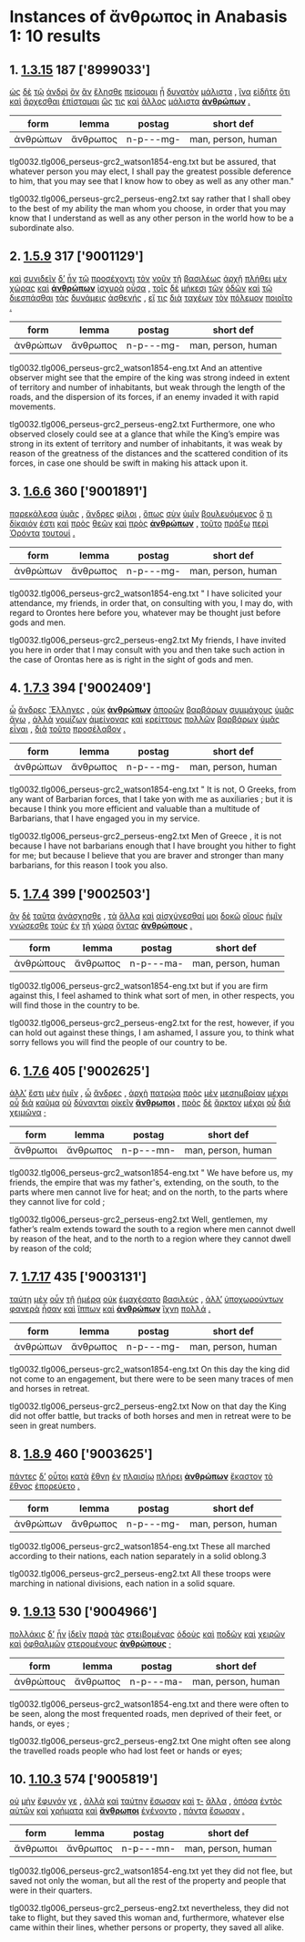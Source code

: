# Instances of ἄνθρωπος in Anabasis 1: 10 results
## 1. [1.3.15](https://beyond-translation.perseus.org/reader/urn:cts:greekLit:tlg0032.tlg006.perseus-grc2:1.3.15?mode=syntax-trees) 187 ['8999033']
[ὡς](https://atlas-test.fly.dev/morphology/lemmas/?lang=grc&q=ὡς "as, how") [δὲ](https://atlas-test.fly.dev/morphology/lemmas/?lang=grc&q=δέ "but") [τῷ](https://atlas-test.fly.dev/morphology/lemmas/?lang=grc&q=ὁ "the") [ἀνδρὶ](https://atlas-test.fly.dev/morphology/lemmas/?lang=grc&q=ἀνήρ "a man") [ὃν](https://atlas-test.fly.dev/morphology/lemmas/?lang=grc&q=ὅς "who, that, which: relative pronoun") [ἂν](https://atlas-test.fly.dev/morphology/lemmas/?lang=grc&q=ἄν "modal particle") [ἕλησθε](https://atlas-test.fly.dev/morphology/lemmas/?lang=grc&q=αἱρέω "to take, (mid.) to choose") [πείσομαι](https://atlas-test.fly.dev/morphology/lemmas/?lang=grc&q=πείθω "to prevail upon, win over, persuade") [ᾗ](https://atlas-test.fly.dev/morphology/lemmas/?lang=grc&q=ὅς "who, that, which: relative pronoun") [δυνατὸν](https://atlas-test.fly.dev/morphology/lemmas/?lang=grc&q=δυνατός "strong, mighty, able") [μάλιστα](https://atlas-test.fly.dev/morphology/lemmas/?lang=grc&q=μάλα "very, very much, exceedingly") [,](https://atlas-test.fly.dev/morphology/lemmas/?lang=grc&q=, "NoDef") [ἵνα](https://atlas-test.fly.dev/morphology/lemmas/?lang=grc&q=ἵνα "in order that (conj.); where (rel. adv.)") [εἰδῆτε](https://atlas-test.fly.dev/morphology/lemmas/?lang=grc&q=οἶδα "to know") [ὅτι](https://atlas-test.fly.dev/morphology/lemmas/?lang=grc&q=ὅτι "adv. + superl., as...as possible; ὅτι μή except") [καὶ](https://atlas-test.fly.dev/morphology/lemmas/?lang=grc&q=καί "and, also") [ἄρχεσθαι](https://atlas-test.fly.dev/morphology/lemmas/?lang=grc&q=ἄρχω "(to be first) to rule, to begin") [ἐπίσταμαι](https://atlas-test.fly.dev/morphology/lemmas/?lang=grc&q=ἐπίσταμαι "to know") [ὥς](https://atlas-test.fly.dev/morphology/lemmas/?lang=grc&q=ὡς "as, how") [τις](https://atlas-test.fly.dev/morphology/lemmas/?lang=grc&q=τις "any one, any thing, some one, some thing") [καὶ](https://atlas-test.fly.dev/morphology/lemmas/?lang=grc&q=καί "and, also") [ἄλλος](https://atlas-test.fly.dev/morphology/lemmas/?lang=grc&q=ἄλλος "other, another") [μάλιστα](https://atlas-test.fly.dev/morphology/lemmas/?lang=grc&q=μάλα "very, very much, exceedingly") **[ἀνθρώπων](https://atlas-test.fly.dev/morphology/lemmas/?lang=grc&q=ἄνθρωπος "man, person, human")** [.](https://atlas-test.fly.dev/morphology/lemmas/?lang=grc&q=. "NoDef") 

| form | lemma | postag | short def |
| --- | --- | --- | --- |
| ἀνθρώπων | ἄνθρωπος | n-p---mg- | man, person, human |

tlg0032.tlg006_perseus-grc2_watson1854-eng.txt but be assured, that whatever person you may elect, I shall pay the greatest possible deference to him, that you may see that I know how to obey as well as any other man." 

tlg0032.tlg006_perseus-grc2_perseus-eng2.txt say rather that I shall obey to the best of my ability the man whom you choose, in order that you may know that I understand as well as any other person in the world how to be a subordinate also. 

## 2. [1.5.9](https://beyond-translation.perseus.org/reader/urn:cts:greekLit:tlg0032.tlg006.perseus-grc2:1.5.9?mode=syntax-trees) 317 ['9001129']
[καὶ](https://atlas-test.fly.dev/morphology/lemmas/?lang=grc&q=καί "and, also") [συνιδεῖν](https://atlas-test.fly.dev/morphology/lemmas/?lang=grc&q=συνοράω "to see together") [δ’](https://atlas-test.fly.dev/morphology/lemmas/?lang=grc&q=δέ "but") [ἦν](https://atlas-test.fly.dev/morphology/lemmas/?lang=grc&q=εἰμί "to be") [τῷ](https://atlas-test.fly.dev/morphology/lemmas/?lang=grc&q=ὁ "the") [προσέχοντι](https://atlas-test.fly.dev/morphology/lemmas/?lang=grc&q=προσέχω "to hold to, offer") [τὸν](https://atlas-test.fly.dev/morphology/lemmas/?lang=grc&q=ὁ "the") [νοῦν](https://atlas-test.fly.dev/morphology/lemmas/?lang=grc&q=νόος "mind, perception") [τῇ](https://atlas-test.fly.dev/morphology/lemmas/?lang=grc&q=ὁ "the") [βασιλέως](https://atlas-test.fly.dev/morphology/lemmas/?lang=grc&q=βασιλεύς "a king, chief") [ἀρχῇ](https://atlas-test.fly.dev/morphology/lemmas/?lang=grc&q=ἀρχή "a beginning, rule, office, empire") [πλήθει](https://atlas-test.fly.dev/morphology/lemmas/?lang=grc&q=πλῆθος "a great number, a throng, crowd, multitude") [μὲν](https://atlas-test.fly.dev/morphology/lemmas/?lang=grc&q=μέν "on the one hand, on the other hand") [χώρας](https://atlas-test.fly.dev/morphology/lemmas/?lang=grc&q=χώρα "land") [καὶ](https://atlas-test.fly.dev/morphology/lemmas/?lang=grc&q=καί "and, also") **[ἀνθρώπων](https://atlas-test.fly.dev/morphology/lemmas/?lang=grc&q=ἄνθρωπος "man, person, human")** [ἰσχυρὰ](https://atlas-test.fly.dev/morphology/lemmas/?lang=grc&q=ἰσχυρός "strong, mighty") [οὖσα](https://atlas-test.fly.dev/morphology/lemmas/?lang=grc&q=εἰμί "to be") [,](https://atlas-test.fly.dev/morphology/lemmas/?lang=grc&q=, "NoDef") [τοῖς](https://atlas-test.fly.dev/morphology/lemmas/?lang=grc&q=ὁ "the") [δὲ](https://atlas-test.fly.dev/morphology/lemmas/?lang=grc&q=δέ "but") [μήκεσι](https://atlas-test.fly.dev/morphology/lemmas/?lang=grc&q=μῆκος "length") [τῶν](https://atlas-test.fly.dev/morphology/lemmas/?lang=grc&q=ὁ "the") [ὁδῶν](https://atlas-test.fly.dev/morphology/lemmas/?lang=grc&q=ὁδός "a way, path, track, journey") [καὶ](https://atlas-test.fly.dev/morphology/lemmas/?lang=grc&q=καί "and, also") [τῷ](https://atlas-test.fly.dev/morphology/lemmas/?lang=grc&q=ὁ "the") [διεσπάσθαι](https://atlas-test.fly.dev/morphology/lemmas/?lang=grc&q=διασπάω "to tear asunder, part forcibly") [τὰς](https://atlas-test.fly.dev/morphology/lemmas/?lang=grc&q=ὁ "the") [δυνάμεις](https://atlas-test.fly.dev/morphology/lemmas/?lang=grc&q=δύναμις "power, might, strength") [ἀσθενής](https://atlas-test.fly.dev/morphology/lemmas/?lang=grc&q=ἀσθενής "without strength, weak, feeble, weakly") [,](https://atlas-test.fly.dev/morphology/lemmas/?lang=grc&q=, "NoDef") [εἴ](https://atlas-test.fly.dev/morphology/lemmas/?lang=grc&q=εἰ "conj. if, whether; part. w/wishes, adv. w/imperatives") [τις](https://atlas-test.fly.dev/morphology/lemmas/?lang=grc&q=τις "any one, any thing, some one, some thing") [διὰ](https://atlas-test.fly.dev/morphology/lemmas/?lang=grc&q=διά "through c. gen.; because of c. acc.") [ταχέων](https://atlas-test.fly.dev/morphology/lemmas/?lang=grc&q=ταχύς "quick, swift, fleet") [τὸν](https://atlas-test.fly.dev/morphology/lemmas/?lang=grc&q=ὁ "the") [πόλεμον](https://atlas-test.fly.dev/morphology/lemmas/?lang=grc&q=πόλεμος "battle, fight, war") [ποιοῖτο](https://atlas-test.fly.dev/morphology/lemmas/?lang=grc&q=ποιέω "to make, to do") [.](https://atlas-test.fly.dev/morphology/lemmas/?lang=grc&q=. "NoDef") 

| form | lemma | postag | short def |
| --- | --- | --- | --- |
| ἀνθρώπων | ἄνθρωπος | n-p---mg- | man, person, human |

tlg0032.tlg006_perseus-grc2_watson1854-eng.txt And an attentive observer might see that the empire of the king was strong indeed in extent of territory and number of inhabitants, but weak through the length of the roads, and the dispersion of its forces, if an enemy invaded it with rapid movements. 

tlg0032.tlg006_perseus-grc2_perseus-eng2.txt Furthermore, one who observed closely could see at a glance that while the King’s empire was strong in its extent of territory and number of inhabitants, it was weak by reason of the greatness of the distances and the scattered condition of its forces, in case one should be swift in making his attack upon it. 

## 3. [1.6.6](https://beyond-translation.perseus.org/reader/urn:cts:greekLit:tlg0032.tlg006.perseus-grc2:1.6.6?mode=syntax-trees) 360 ['9001891']
[παρεκάλεσα](https://atlas-test.fly.dev/morphology/lemmas/?lang=grc&q=παρακαλέω "to call to") [ὑμᾶς](https://atlas-test.fly.dev/morphology/lemmas/?lang=grc&q=σύ "you (personal pronoun)") [,](https://atlas-test.fly.dev/morphology/lemmas/?lang=grc&q=, "NoDef") [ἄνδρες](https://atlas-test.fly.dev/morphology/lemmas/?lang=grc&q=ἀνήρ "a man") [φίλοι](https://atlas-test.fly.dev/morphology/lemmas/?lang=grc&q=φίλος "friend; loved, beloved, dear") [,](https://atlas-test.fly.dev/morphology/lemmas/?lang=grc&q=, "NoDef") [ὅπως](https://atlas-test.fly.dev/morphology/lemmas/?lang=grc&q=ὅπως "how, that, in order that, as") [σὺν](https://atlas-test.fly.dev/morphology/lemmas/?lang=grc&q=σύν "along with, in company with, together with") [ὑμῖν](https://atlas-test.fly.dev/morphology/lemmas/?lang=grc&q=σύ "you (personal pronoun)") [βουλευόμενος](https://atlas-test.fly.dev/morphology/lemmas/?lang=grc&q=βουλεύω "to take counsel, deliberate, concert measures") [ὅ](https://atlas-test.fly.dev/morphology/lemmas/?lang=grc&q=ὅς "who, that, which: relative pronoun") [τι](https://atlas-test.fly.dev/morphology/lemmas/?lang=grc&q=τις "any one, any thing, some one, some thing") [δίκαιόν](https://atlas-test.fly.dev/morphology/lemmas/?lang=grc&q=δίκαιος "just, observant of custom, correct, balanced") [ἐστι](https://atlas-test.fly.dev/morphology/lemmas/?lang=grc&q=εἰμί "to be") [καὶ](https://atlas-test.fly.dev/morphology/lemmas/?lang=grc&q=καί "and, also") [πρὸς](https://atlas-test.fly.dev/morphology/lemmas/?lang=grc&q=πρός "(w. gen.) from; (w. dat.) at, near, in addition to; (w. acc.) to, toward, regarding") [θεῶν](https://atlas-test.fly.dev/morphology/lemmas/?lang=grc&q=θεός "god") [καὶ](https://atlas-test.fly.dev/morphology/lemmas/?lang=grc&q=καί "and, also") [πρὸς](https://atlas-test.fly.dev/morphology/lemmas/?lang=grc&q=πρός "(w. gen.) from; (w. dat.) at, near, in addition to; (w. acc.) to, toward, regarding") **[ἀνθρώπων](https://atlas-test.fly.dev/morphology/lemmas/?lang=grc&q=ἄνθρωπος "man, person, human")** [,](https://atlas-test.fly.dev/morphology/lemmas/?lang=grc&q=, "NoDef") [τοῦτο](https://atlas-test.fly.dev/morphology/lemmas/?lang=grc&q=οὗτος "this; that") [πράξω](https://atlas-test.fly.dev/morphology/lemmas/?lang=grc&q=πράσσω "do, (w. adv) fare, (mid.) charge payment") [περὶ](https://atlas-test.fly.dev/morphology/lemmas/?lang=grc&q=περί "around, round about with gen., dat., and acc.") [Ὀρόντα](https://atlas-test.fly.dev/morphology/lemmas/?lang=grc&q=Ὀρόντας "NoDef") [τουτουί](https://atlas-test.fly.dev/morphology/lemmas/?lang=grc&q=οὗτος "this; that") [.](https://atlas-test.fly.dev/morphology/lemmas/?lang=grc&q=. "NoDef") 

| form | lemma | postag | short def |
| --- | --- | --- | --- |
| ἀνθρώπων | ἄνθρωπος | n-p---mg- | man, person, human |

tlg0032.tlg006_perseus-grc2_watson1854-eng.txt " I have solicited your attendance, my friends, in order that, on consulting with you, I may do, with regard to Orontes here before you, whatever may be thought just before gods and men. 

tlg0032.tlg006_perseus-grc2_perseus-eng2.txt My friends, I have invited you here in order that I may consult with you and then take such action in the case of Orontas here as is right in the sight of gods and men. 

## 4. [1.7.3](https://beyond-translation.perseus.org/reader/urn:cts:greekLit:tlg0032.tlg006.perseus-grc2:1.7.3?mode=syntax-trees) 394 ['9002409']
[ὦ](https://atlas-test.fly.dev/morphology/lemmas/?lang=grc&q=ὦ "O! oh!") [ἄνδρες](https://atlas-test.fly.dev/morphology/lemmas/?lang=grc&q=ἀνήρ "a man") [Ἕλληνες](https://atlas-test.fly.dev/morphology/lemmas/?lang=grc&q=Ἕλλην "Hellen; Greek") [,](https://atlas-test.fly.dev/morphology/lemmas/?lang=grc&q=, "NoDef") [οὐκ](https://atlas-test.fly.dev/morphology/lemmas/?lang=grc&q=οὐ "not") **[ἀνθρώπων](https://atlas-test.fly.dev/morphology/lemmas/?lang=grc&q=ἄνθρωπος "man, person, human")** [ἀπορῶν](https://atlas-test.fly.dev/morphology/lemmas/?lang=grc&q=ἀπορέω "[(Ion.) > ἀφοράω]") [βαρβάρων](https://atlas-test.fly.dev/morphology/lemmas/?lang=grc&q=βάρβαρος "barbarous") [συμμάχους](https://atlas-test.fly.dev/morphology/lemmas/?lang=grc&q=σύμμαχος "fighting along with, allied with, ally") [ὑμᾶς](https://atlas-test.fly.dev/morphology/lemmas/?lang=grc&q=σύ "you (personal pronoun)") [ἄγω](https://atlas-test.fly.dev/morphology/lemmas/?lang=grc&q=ἄγω "to lead") [,](https://atlas-test.fly.dev/morphology/lemmas/?lang=grc&q=, "NoDef") [ἀλλὰ](https://atlas-test.fly.dev/morphology/lemmas/?lang=grc&q=ἀλλά "otherwise, but") [νομίζων](https://atlas-test.fly.dev/morphology/lemmas/?lang=grc&q=νομίζω "to have as a custom; to believe") [ἀμείνονας](https://atlas-test.fly.dev/morphology/lemmas/?lang=grc&q=ἀγαθός "good") [καὶ](https://atlas-test.fly.dev/morphology/lemmas/?lang=grc&q=καί "and, also") [κρείττους](https://atlas-test.fly.dev/morphology/lemmas/?lang=grc&q=κρατύς "strong, mighty") [πολλῶν](https://atlas-test.fly.dev/morphology/lemmas/?lang=grc&q=πολύς "much, many") [βαρβάρων](https://atlas-test.fly.dev/morphology/lemmas/?lang=grc&q=βάρβαρος "barbarous") [ὑμᾶς](https://atlas-test.fly.dev/morphology/lemmas/?lang=grc&q=σύ "you (personal pronoun)") [εἶναι](https://atlas-test.fly.dev/morphology/lemmas/?lang=grc&q=εἰμί "to be") [,](https://atlas-test.fly.dev/morphology/lemmas/?lang=grc&q=, "NoDef") [διὰ](https://atlas-test.fly.dev/morphology/lemmas/?lang=grc&q=διά "through c. gen.; because of c. acc.") [τοῦτο](https://atlas-test.fly.dev/morphology/lemmas/?lang=grc&q=οὗτος "this; that") [προσέλαβον](https://atlas-test.fly.dev/morphology/lemmas/?lang=grc&q=προσλαμβάνω "to take or receive in addition") [.](https://atlas-test.fly.dev/morphology/lemmas/?lang=grc&q=. "NoDef") 

| form | lemma | postag | short def |
| --- | --- | --- | --- |
| ἀνθρώπων | ἄνθρωπος | n-p---mg- | man, person, human |

tlg0032.tlg006_perseus-grc2_watson1854-eng.txt " It is not, O Greeks, from any want of Barbarian forces, that I take yon with me as auxiliaries ; but it is because I think you more efficient and valuable than a multitude of Barbarians, that I have engaged you in my service. 

tlg0032.tlg006_perseus-grc2_perseus-eng2.txt Men of  Greece , it is not because I have not barbarians enough that I have brought you hither to fight for me; but because I believe that you are braver and stronger than many barbarians, for this reason I took you also. 

## 5. [1.7.4](https://beyond-translation.perseus.org/reader/urn:cts:greekLit:tlg0032.tlg006.perseus-grc2:1.7.4?mode=syntax-trees) 399 ['9002503']
[ἂν](https://atlas-test.fly.dev/morphology/lemmas/?lang=grc&q=ἐάν "if") [δὲ](https://atlas-test.fly.dev/morphology/lemmas/?lang=grc&q=δέ "but") [ταῦτα](https://atlas-test.fly.dev/morphology/lemmas/?lang=grc&q=οὗτος "this; that") [ἀνάσχησθε](https://atlas-test.fly.dev/morphology/lemmas/?lang=grc&q=ἀνέχω "to hold up; (mid.) endure, put up with") [,](https://atlas-test.fly.dev/morphology/lemmas/?lang=grc&q=, "NoDef") [τὰ](https://atlas-test.fly.dev/morphology/lemmas/?lang=grc&q=ὁ "the") [ἄλλα](https://atlas-test.fly.dev/morphology/lemmas/?lang=grc&q=ἄλλος "other, another") [καὶ](https://atlas-test.fly.dev/morphology/lemmas/?lang=grc&q=καί "and, also") [αἰσχύνεσθαί](https://atlas-test.fly.dev/morphology/lemmas/?lang=grc&q=αἰσχύνω "to make ugly, disfigure, mar") [μοι](https://atlas-test.fly.dev/morphology/lemmas/?lang=grc&q=ἐγώ "I (first person pronoun)") [δοκῶ](https://atlas-test.fly.dev/morphology/lemmas/?lang=grc&q=δοκέω "seem, impers. it seems best..") [οἵους](https://atlas-test.fly.dev/morphology/lemmas/?lang=grc&q=οἷος "(such a kind) as; for οἷός τε see οἷος III.2") [ἡμῖν](https://atlas-test.fly.dev/morphology/lemmas/?lang=grc&q=ἐγώ "I (first person pronoun)") [γνώσεσθε](https://atlas-test.fly.dev/morphology/lemmas/?lang=grc&q=γιγνώσκω "to learn to know, to perceive, mark, learn") [τοὺς](https://atlas-test.fly.dev/morphology/lemmas/?lang=grc&q=ὁ "the") [ἐν](https://atlas-test.fly.dev/morphology/lemmas/?lang=grc&q=ἐν "in, among. c. dat.") [τῇ](https://atlas-test.fly.dev/morphology/lemmas/?lang=grc&q=ὁ "the") [χώρᾳ](https://atlas-test.fly.dev/morphology/lemmas/?lang=grc&q=χώρα "land") [ὄντας](https://atlas-test.fly.dev/morphology/lemmas/?lang=grc&q=εἰμί "to be") **[ἀνθρώπους](https://atlas-test.fly.dev/morphology/lemmas/?lang=grc&q=ἄνθρωπος "man, person, human")** [.](https://atlas-test.fly.dev/morphology/lemmas/?lang=grc&q=. "NoDef") 

| form | lemma | postag | short def |
| --- | --- | --- | --- |
| ἀνθρώπους | ἄνθρωπος | n-p---ma- | man, person, human |

tlg0032.tlg006_perseus-grc2_watson1854-eng.txt but if you are firm against this, I feel ashamed to think what sort of men, in other respects, you will find those in the country to be. 

tlg0032.tlg006_perseus-grc2_perseus-eng2.txt for the rest, however, if you can hold out against these things, I am ashamed, I assure you, to think what sorry fellows you will find the people of our country to be. 

## 6. [1.7.6](https://beyond-translation.perseus.org/reader/urn:cts:greekLit:tlg0032.tlg006.perseus-grc2:1.7.6?mode=syntax-trees) 405 ['9002625']
[ἀλλ’](https://atlas-test.fly.dev/morphology/lemmas/?lang=grc&q=ἀλλά "otherwise, but") [ἔστι](https://atlas-test.fly.dev/morphology/lemmas/?lang=grc&q=εἰμί "to be") [μὲν](https://atlas-test.fly.dev/morphology/lemmas/?lang=grc&q=μέν "on the one hand, on the other hand") [ἡμῖν](https://atlas-test.fly.dev/morphology/lemmas/?lang=grc&q=ἐγώ "I (first person pronoun)") [,](https://atlas-test.fly.dev/morphology/lemmas/?lang=grc&q=, "NoDef") [ὦ](https://atlas-test.fly.dev/morphology/lemmas/?lang=grc&q=ὦ "O! oh!") [ἄνδρες](https://atlas-test.fly.dev/morphology/lemmas/?lang=grc&q=ἀνήρ "a man") [,](https://atlas-test.fly.dev/morphology/lemmas/?lang=grc&q=, "NoDef") [ἀρχὴ](https://atlas-test.fly.dev/morphology/lemmas/?lang=grc&q=ἀρχή "a beginning, rule, office, empire") [πατρῴα](https://atlas-test.fly.dev/morphology/lemmas/?lang=grc&q=πατρῷος "of or belonging to the father") [πρὸς](https://atlas-test.fly.dev/morphology/lemmas/?lang=grc&q=πρός "(w. gen.) from; (w. dat.) at, near, in addition to; (w. acc.) to, toward, regarding") [μὲν](https://atlas-test.fly.dev/morphology/lemmas/?lang=grc&q=μέν "on the one hand, on the other hand") [μεσημβρίαν](https://atlas-test.fly.dev/morphology/lemmas/?lang=grc&q=μεσημβρία "mid-day, noon; south") [μέχρι](https://atlas-test.fly.dev/morphology/lemmas/?lang=grc&q=μέχρι "until (prep. and conj. w. aor.), as long as (conj. w. pres.)") [οὗ](https://atlas-test.fly.dev/morphology/lemmas/?lang=grc&q=ὅς "who, that, which: relative pronoun") [διὰ](https://atlas-test.fly.dev/morphology/lemmas/?lang=grc&q=διά "through c. gen.; because of c. acc.") [καῦμα](https://atlas-test.fly.dev/morphology/lemmas/?lang=grc&q=καῦμα "burning heat") [οὐ](https://atlas-test.fly.dev/morphology/lemmas/?lang=grc&q=οὐ "not") [δύνανται](https://atlas-test.fly.dev/morphology/lemmas/?lang=grc&q=δύναμαι "to be able, capable, strong enough") [οἰκεῖν](https://atlas-test.fly.dev/morphology/lemmas/?lang=grc&q=οἰκέω "to inhabit, occupy") **[ἄνθρωποι](https://atlas-test.fly.dev/morphology/lemmas/?lang=grc&q=ἄνθρωπος "man, person, human")** [,](https://atlas-test.fly.dev/morphology/lemmas/?lang=grc&q=, "NoDef") [πρὸς](https://atlas-test.fly.dev/morphology/lemmas/?lang=grc&q=πρός "(w. gen.) from; (w. dat.) at, near, in addition to; (w. acc.) to, toward, regarding") [δὲ](https://atlas-test.fly.dev/morphology/lemmas/?lang=grc&q=δέ "but") [ἄρκτον](https://atlas-test.fly.dev/morphology/lemmas/?lang=grc&q=ἄρκτος "a bear, the constellation Ursa maior, the north") [μέχρι](https://atlas-test.fly.dev/morphology/lemmas/?lang=grc&q=μέχρι "until (prep. and conj. w. aor.), as long as (conj. w. pres.)") [οὗ](https://atlas-test.fly.dev/morphology/lemmas/?lang=grc&q=ὅς "who, that, which: relative pronoun") [διὰ](https://atlas-test.fly.dev/morphology/lemmas/?lang=grc&q=διά "through c. gen.; because of c. acc.") [χειμῶνα](https://atlas-test.fly.dev/morphology/lemmas/?lang=grc&q=χειμών "winter; storm, stormy weather") [·](https://atlas-test.fly.dev/morphology/lemmas/?lang=grc&q=· "NoDef") 

| form | lemma | postag | short def |
| --- | --- | --- | --- |
| ἄνθρωποι | ἄνθρωπος | n-p---mn- | man, person, human |

tlg0032.tlg006_perseus-grc2_watson1854-eng.txt " We have before us, my friends, the empire that was my father's, extending, on the south, to the parts where men cannot live for heat; and on the north, to the parts where they cannot live for cold ; 

tlg0032.tlg006_perseus-grc2_perseus-eng2.txt Well, gentlemen, my father’s realm extends toward the south to a region where men cannot dwell by reason of the heat, and to the north to a region where they cannot dwell by reason of the cold; 

## 7. [1.7.17](https://beyond-translation.perseus.org/reader/urn:cts:greekLit:tlg0032.tlg006.perseus-grc2:1.7.17?mode=syntax-trees) 435 ['9003131']
[ταύτῃ](https://atlas-test.fly.dev/morphology/lemmas/?lang=grc&q=οὗτος "this; that") [μὲν](https://atlas-test.fly.dev/morphology/lemmas/?lang=grc&q=μέν "on the one hand, on the other hand") [οὖν](https://atlas-test.fly.dev/morphology/lemmas/?lang=grc&q=οὖν "so, then, therefore") [τῇ](https://atlas-test.fly.dev/morphology/lemmas/?lang=grc&q=ὁ "the") [ἡμέρᾳ](https://atlas-test.fly.dev/morphology/lemmas/?lang=grc&q=ἡμέρα "day") [οὐκ](https://atlas-test.fly.dev/morphology/lemmas/?lang=grc&q=οὐ "not") [ἐμαχέσατο](https://atlas-test.fly.dev/morphology/lemmas/?lang=grc&q=μάχομαι "to fight") [βασιλεύς](https://atlas-test.fly.dev/morphology/lemmas/?lang=grc&q=βασιλεύς "a king, chief") [,](https://atlas-test.fly.dev/morphology/lemmas/?lang=grc&q=, "NoDef") [ἀλλ’](https://atlas-test.fly.dev/morphology/lemmas/?lang=grc&q=ἀλλά "otherwise, but") [ὑποχωρούντων](https://atlas-test.fly.dev/morphology/lemmas/?lang=grc&q=ὑποχωρέω "to go back, retire, recoil") [φανερὰ](https://atlas-test.fly.dev/morphology/lemmas/?lang=grc&q=φανερός "open to sight, visible, manifest, evident") [ἦσαν](https://atlas-test.fly.dev/morphology/lemmas/?lang=grc&q=εἰμί "to be") [καὶ](https://atlas-test.fly.dev/morphology/lemmas/?lang=grc&q=καί "and, also") [ἵππων](https://atlas-test.fly.dev/morphology/lemmas/?lang=grc&q=ἵππος "a horse, mare") [καὶ](https://atlas-test.fly.dev/morphology/lemmas/?lang=grc&q=καί "and, also") **[ἀνθρώπων](https://atlas-test.fly.dev/morphology/lemmas/?lang=grc&q=ἄνθρωπος "man, person, human")** [ἴχνη](https://atlas-test.fly.dev/morphology/lemmas/?lang=grc&q=ἴχνος "a track, footstep") [πολλά](https://atlas-test.fly.dev/morphology/lemmas/?lang=grc&q=πολύς "much, many") [.](https://atlas-test.fly.dev/morphology/lemmas/?lang=grc&q=. "NoDef") 

| form | lemma | postag | short def |
| --- | --- | --- | --- |
| ἀνθρώπων | ἄνθρωπος | n-p---mg- | man, person, human |

tlg0032.tlg006_perseus-grc2_watson1854-eng.txt On this day the king did not come to an engagement, but there were to be seen many traces of men and horses in retreat. 

tlg0032.tlg006_perseus-grc2_perseus-eng2.txt Now on that day the King did not offer battle, but tracks of both horses and men in retreat were to be seen in great numbers. 

## 8. [1.8.9](https://beyond-translation.perseus.org/reader/urn:cts:greekLit:tlg0032.tlg006.perseus-grc2:1.8.9?mode=syntax-trees) 460 ['9003625']
[πάντες](https://atlas-test.fly.dev/morphology/lemmas/?lang=grc&q=πᾶς "all, the whole") [δ’](https://atlas-test.fly.dev/morphology/lemmas/?lang=grc&q=δέ "but") [οὗτοι](https://atlas-test.fly.dev/morphology/lemmas/?lang=grc&q=οὗτος "this; that") [κατὰ](https://atlas-test.fly.dev/morphology/lemmas/?lang=grc&q=κατά "down, against with gen.; according to, throughout with acc.") [ἔθνη](https://atlas-test.fly.dev/morphology/lemmas/?lang=grc&q=ἔθνος "a number of people accustomed to live together, a company, body of men") [ἐν](https://atlas-test.fly.dev/morphology/lemmas/?lang=grc&q=ἐν "in, among. c. dat.") [πλαισίῳ](https://atlas-test.fly.dev/morphology/lemmas/?lang=grc&q=πλαίσιον "an oblong figure") [πλήρει](https://atlas-test.fly.dev/morphology/lemmas/?lang=grc&q=πλήρης "filled") **[ἀνθρώπων](https://atlas-test.fly.dev/morphology/lemmas/?lang=grc&q=ἄνθρωπος "man, person, human")** [ἕκαστον](https://atlas-test.fly.dev/morphology/lemmas/?lang=grc&q=ἕκαστος "every, every one, each, each one") [τὸ](https://atlas-test.fly.dev/morphology/lemmas/?lang=grc&q=ὁ "the") [ἔθνος](https://atlas-test.fly.dev/morphology/lemmas/?lang=grc&q=ἔθνος "a number of people accustomed to live together, a company, body of men") [ἐπορεύετο](https://atlas-test.fly.dev/morphology/lemmas/?lang=grc&q=πορεύω "to make to go, carry, convey") [.](https://atlas-test.fly.dev/morphology/lemmas/?lang=grc&q=. "NoDef") 

| form | lemma | postag | short def |
| --- | --- | --- | --- |
| ἀνθρώπων | ἄνθρωπος | n-p---mg- | man, person, human |

tlg0032.tlg006_perseus-grc2_watson1854-eng.txt These all marched according to their nations, each nation separately in a solid oblong.3 

tlg0032.tlg006_perseus-grc2_perseus-eng2.txt All these troops were marching in national divisions, each nation in a solid square. 

## 9. [1.9.13](https://beyond-translation.perseus.org/reader/urn:cts:greekLit:tlg0032.tlg006.perseus-grc2:1.9.13?mode=syntax-trees) 530 ['9004966']
[πολλάκις](https://atlas-test.fly.dev/morphology/lemmas/?lang=grc&q=πολλάκις "many times, often, oft") [δ’](https://atlas-test.fly.dev/morphology/lemmas/?lang=grc&q=δέ "but") [ἦν](https://atlas-test.fly.dev/morphology/lemmas/?lang=grc&q=εἰμί "to be") [ἰδεῖν](https://atlas-test.fly.dev/morphology/lemmas/?lang=grc&q=ὁράω "to see") [παρὰ](https://atlas-test.fly.dev/morphology/lemmas/?lang=grc&q=παρά "from the side of, c. gen., beside, alongside of, c. dat., to the side of, motion alongside of, c. acc.") [τὰς](https://atlas-test.fly.dev/morphology/lemmas/?lang=grc&q=ὁ "the") [στειβομένας](https://atlas-test.fly.dev/morphology/lemmas/?lang=grc&q=στείβω "to tread on, tread under foot") [ὁδοὺς](https://atlas-test.fly.dev/morphology/lemmas/?lang=grc&q=ὁδός "a way, path, track, journey") [καὶ](https://atlas-test.fly.dev/morphology/lemmas/?lang=grc&q=καί "and, also") [ποδῶν](https://atlas-test.fly.dev/morphology/lemmas/?lang=grc&q=πούς "a foot") [καὶ](https://atlas-test.fly.dev/morphology/lemmas/?lang=grc&q=καί "and, also") [χειρῶν](https://atlas-test.fly.dev/morphology/lemmas/?lang=grc&q=χείρ "the hand") [καὶ](https://atlas-test.fly.dev/morphology/lemmas/?lang=grc&q=καί "and, also") [ὀφθαλμῶν](https://atlas-test.fly.dev/morphology/lemmas/?lang=grc&q=ὀφθαλμός "the eye") [στερομένους](https://atlas-test.fly.dev/morphology/lemmas/?lang=grc&q=στέρομαι "to be wanting in, to lack, want") **[ἀνθρώπους](https://atlas-test.fly.dev/morphology/lemmas/?lang=grc&q=ἄνθρωπος "man, person, human")** [·](https://atlas-test.fly.dev/morphology/lemmas/?lang=grc&q=· "NoDef") 

| form | lemma | postag | short def |
| --- | --- | --- | --- |
| ἀνθρώπους | ἄνθρωπος | n-p---ma- | man, person, human |

tlg0032.tlg006_perseus-grc2_watson1854-eng.txt and there were often to be seen, along the most frequented roads, men deprived of their feet, or hands, or eyes ; 

tlg0032.tlg006_perseus-grc2_perseus-eng2.txt One might often see along the travelled roads people who had lost feet or hands or eyes; 

## 10. [1.10.3](https://beyond-translation.perseus.org/reader/urn:cts:greekLit:tlg0032.tlg006.perseus-grc2:1.10.3?mode=syntax-trees) 574 ['9005819']
[οὐ](https://atlas-test.fly.dev/morphology/lemmas/?lang=grc&q=οὐ "not") [μὴν](https://atlas-test.fly.dev/morphology/lemmas/?lang=grc&q=μήν "now verily, full surely") [ἔφυγόν](https://atlas-test.fly.dev/morphology/lemmas/?lang=grc&q=φεύγω "to flee, take flight, run away") [γε](https://atlas-test.fly.dev/morphology/lemmas/?lang=grc&q=γε "at least, at any rate") [,](https://atlas-test.fly.dev/morphology/lemmas/?lang=grc&q=, "NoDef") [ἀλλὰ](https://atlas-test.fly.dev/morphology/lemmas/?lang=grc&q=ἀλλά "otherwise, but") [καὶ](https://atlas-test.fly.dev/morphology/lemmas/?lang=grc&q=καί "and, also") [ταύτην](https://atlas-test.fly.dev/morphology/lemmas/?lang=grc&q=οὗτος "this; that") [ἔσωσαν](https://atlas-test.fly.dev/morphology/lemmas/?lang=grc&q=σῴζω "to save, keep") [καὶ](https://atlas-test.fly.dev/morphology/lemmas/?lang=grc&q=καί "and, also") [τ-](https://atlas-test.fly.dev/morphology/lemmas/?lang=grc&q=ὁ "the") [ἄλλα](https://atlas-test.fly.dev/morphology/lemmas/?lang=grc&q=ἄλλος "other, another") [,](https://atlas-test.fly.dev/morphology/lemmas/?lang=grc&q=, "NoDef") [ὁπόσα](https://atlas-test.fly.dev/morphology/lemmas/?lang=grc&q=ὁπόσος "as many as") [ἐντὸς](https://atlas-test.fly.dev/morphology/lemmas/?lang=grc&q=ἐντός "within, inside") [αὐτῶν](https://atlas-test.fly.dev/morphology/lemmas/?lang=grc&q=αὐτός "unemph. 3rd pers.pronoun; -self; [the] same") [καὶ](https://atlas-test.fly.dev/morphology/lemmas/?lang=grc&q=καί "and, also") [χρήματα](https://atlas-test.fly.dev/morphology/lemmas/?lang=grc&q=χρῆμα "thing, (pl.) goods, property, money") [καὶ](https://atlas-test.fly.dev/morphology/lemmas/?lang=grc&q=καί "and, also") **[ἄνθρωποι](https://atlas-test.fly.dev/morphology/lemmas/?lang=grc&q=ἄνθρωπος "man, person, human")** [ἐγένοντο](https://atlas-test.fly.dev/morphology/lemmas/?lang=grc&q=γίγνομαι "become, be born") [,](https://atlas-test.fly.dev/morphology/lemmas/?lang=grc&q=, "NoDef") [πάντα](https://atlas-test.fly.dev/morphology/lemmas/?lang=grc&q=πᾶς "all, the whole") [ἔσωσαν](https://atlas-test.fly.dev/morphology/lemmas/?lang=grc&q=σῴζω "to save, keep") [.](https://atlas-test.fly.dev/morphology/lemmas/?lang=grc&q=. "NoDef") 

| form | lemma | postag | short def |
| --- | --- | --- | --- |
| ἄνθρωποι | ἄνθρωπος | n-p---mn- | man, person, human |

tlg0032.tlg006_perseus-grc2_watson1854-eng.txt yet they did not flee, but saved not only the woman, but all the rest of the property and people that were in their quarters. 

tlg0032.tlg006_perseus-grc2_perseus-eng2.txt nevertheless, they did not take to flight, but they saved this woman and, furthermore, whatever else came within their lines, whether persons or property, they saved all alike. 

